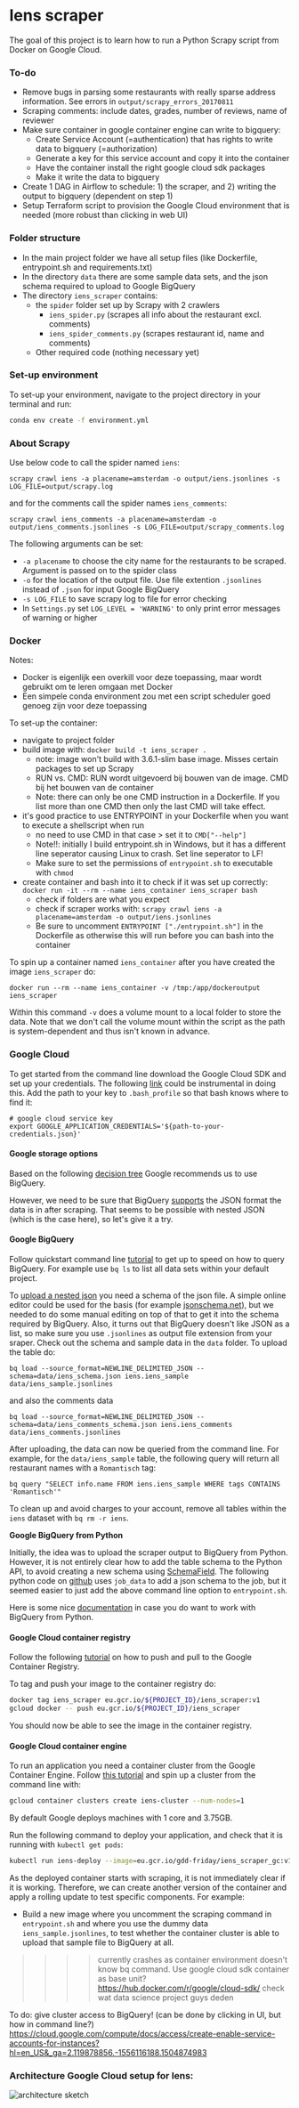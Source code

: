 # Iens scraper

The goal of this project is to learn how to run a Python Scrapy script from Docker on Google Cloud.

### To-do

* Remove bugs in parsing some restaurants with really sparse address information. See errors in `output/scrapy_errors_20170811`
* Scraping comments: include dates, grades, number of reviews, name of reviewer
* Make sure container in google container engine can write to bigquery:
    - Create Service Account (=authentication) that has rights to write data to bigquery (=authorization)
    - Generate a key for this service account and copy it into the container
    - Have the container install the right google cloud sdk packages
    - Make it write the data to bigquery
* Create 1 DAG in Airflow to schedule: 1) the scraper, and 2) writing the output to bigquery (dependent on step 1)
* Setup Terraform script to provision the Google Cloud environment that is needed (more robust than clicking in web UI)

### Folder structure

* In the main project folder we have all setup files (like Dockerfile, entrypoint.sh and requirements.txt)
* In the directory `data` there are some sample data sets, and the json schema required to upload to Google BigQuery
* The directory `iens_scraper` contains:
    * the `spider` folder set up by Scrapy with 2 crawlers
		* `iens_spider.py` (scrapes all info about the restaurant excl. comments)
		* `iens_spider_comments.py` (scrapes restaurant id, name and comments)
    * Other required code (nothing necessary yet)

### Set-up environment

To set-up your environment, navigate to the project directory in your terminal and run:
```bash
conda env create -f environment.yml
```

### About Scrapy

Use below code to call the spider named `iens`:
```
scrapy crawl iens -a placename=amsterdam -o output/iens.jsonlines -s LOG_FILE=output/scrapy.log
```
and for the comments call the spider names `iens_comments`:

```
scrapy crawl iens_comments -a placename=amsterdam -o output/iens_comments.jsonlines -s LOG_FILE=output/scrapy_comments.log
```

The following arguments can be set:
* `-a placename` to choose the city name for the restaurants to be scraped. Argument is passed on to the spider class
* `-o` for the location of the output file. Use file extention `.jsonlines` instead of `.json` for input Google BigQuery
* `-s LOG_FILE` to save scrapy log to file for error checking
* In `Settings.py` set `LOG_LEVEL = 'WARNING'` to only print error messages of warning or higher


### Docker

Notes:
* Docker is eigenlijk een overkill voor deze toepassing, maar wordt gebruikt om te leren omgaan met Docker
* Een simpele conda environment zou met een script scheduler goed genoeg zijn voor deze toepassing

To set-up the container:
* navigate to project folder
* build image with: `docker build -t iens_scraper .`
    - note: image won't build with 3.6.1-slim base image. Misses certain packages to set up Scrapy
    - RUN vs. CMD: RUN wordt uitgevoerd bij bouwen van de image. CMD bij het bouwen van de container
    - Note: there can only be one CMD instruction in a Dockerfile. If you list more than one CMD then only the last CMD will take effect.
* it's good practice to use ENTRYPOINT in your Dockerfile when you want to execute a shellscript when run
    - no need to use CMD in that case > set it to `CMD["--help"]`
    - Note!!: initially I build entrypoint.sh in Windows, but it has a different line seperator causing Linux to crash. Set line seperator to LF!
    - Make sure to set the permissions of `entrypoint.sh` to executable with `chmod`
* create container and bash into it to check if it was set up correctly: `docker run -it --rm --name iens_container iens_scraper bash`
    - check if folders are what you expect
    - check if scraper works with: `scrapy crawl iens -a placename=amsterdam -o output/iens.jsonlines`
    - Be sure to uncomment `ENTRYPOINT ["./entrypoint.sh"]` in the Dockerfile as otherwise this will run before you can 
    bash into the container

To spin up a container named `iens_container` after you have created the image `iens_scraper` do:
```
docker run --rm --name iens_container -v /tmp:/app/dockeroutput iens_scraper
```
Within this command `-v` does a volume mount to a local folder to store the data. Note that we don't call the volume
mount within the script as the path is system-dependent and thus isn't known in advance.

### Google Cloud

To get started from the command line download the Google Cloud SDK and set up your credentials. The following [link](https://cloud.google.com/docs/authentication/getting-started) 
could be instrumental in doing this. Add the path to your key to `.bash_profile` so that bash knows where to find it:

```
# google cloud service key
export GOOGLE_APPLICATION_CREDENTIALS='${path-to-your-credentials.json}'
```

#### Google storage options

Based on the following [decision tree](https://cloud.google.com/storage-options/) Google recommends us to use BigQuery.

However, we need to be sure that BigQuery [supports](https://cloud.google.com/bigquery/data-formats) the JSON format the
data is in after scraping. That seems to be possible with nested JSON (which is the case here), so let's give it a try.

#### Google BigQuery

Follow quickstart command line [tutorial](https://cloud.google.com/bigquery/quickstart-command-line) to get up to speed 
on how to query BigQuery. For example use `bq ls` to list all data sets within your default project. 

To [upload a nested json](https://cloud.google.com/bigquery/loading-data#loading_nested_and_repeated_json_data) you need
a schema of the json file. A simple online editor could be used for the basis (for example [jsonschema.net]()), but we 
needed to do some manual editing on top of that to get it into the schema required by BigQuery. Also, it turns out that 
BigQuery doesn't like JSON as a list, so make sure you use `.jsonlines` as output file extension from your sraper. 
Check out the schema and sample data in the `data` folder. To upload the table do:

```
bq load --source_format=NEWLINE_DELIMITED_JSON --schema=data/iens_schema.json iens.iens_sample data/iens_sample.jsonlines
```
and also the comments data
```
bq load --source_format=NEWLINE_DELIMITED_JSON --schema=data/iens_comments_schema.json iens.iens_comments data/iens_comments.jsonlines
```

After uploading, the data can now be queried from the command line. For example, for the `data/iens_sample` table, the 
following query will return all restaurant names with a `Romantisch` tag:

```
bq query "SELECT info.name FROM iens.iens_sample WHERE tags CONTAINS 'Romantisch'"
```  

To clean up and avoid charges to your account, remove all tables within the `iens` dataset with `bq rm -r iens`.

**Google BigQuery from Python** 

Initially, the idea was to upload the scraper output to BigQuery from Python. However, it is not entirely clear how to 
add the table schema to the Python API, to avoid creating a new schema using [SchemaField](https://github.com/GoogleCloudPlatform/google-cloud-python/tree/master/bigquery). The following python code 
on [github](https://github.com/GoogleCloudPlatform/python-docs-samples/blob/master/bigquery/api/load_data_from_csv.py) 
uses `job_data` to add a json schema to the job, but it seemed easier to just add the above command line option to 
`entrypoint.sh`.
 
Here is some nice [documentation](https://cloud.google.com/bigquery/create-simple-app-api#bigquery-simple-app-build-service-python)
in case you do want to work with BigQuery from Python.

#### Google Cloud container registry

Follow the following [tutorial](https://cloud.google.com/container-registry/docs/pushing-and-pulling?hl=en_US) on how to 
push and pull to the Google Container Registry.

To tag and push your image to the container registry do:
```bash
docker tag iens_scraper eu.gcr.io/${PROJECT_ID}/iens_scraper:v1
gcloud docker -- push eu.gcr.io/${PROJECT_ID}/iens_scraper
```
You should now be able to see the image in the container registry.

#### Google Cloud container engine

To run an application you need a container cluster from the Google Container Engine. Follow [this tutorial](https://cloud.google.com/container-engine/docs/tutorials/hello-app)
and spin up a cluster from the command line with:
```bash
gcloud container clusters create iens-cluster --num-nodes=1
```
By default Google deploys machines with 1 core and 3.75GB. 

Run the following command to deploy your application, and check that it is running with `kubectl get pods`:
```bash
kubectl run iens-deploy --image=eu.gcr.io/gdd-friday/iens_scraper_gc:v1
```
As the deployed container starts with scraping, it is not immediately clear if it is working. Therefore, we can create
another version of the container and apply a rolling update to test specific components. For example:
- Build a new image where you uncomment the scraping command in `entrypoint.sh` and where you use the dummy data 
`iens_sample.jsonlines`, to test whether the container cluster is able to upload that sample file to BigQuery at all.
>>>> currently crashes as container environment doesn't know bq command. Use google cloud sdk container as base unit? 
https://hub.docker.com/r/google/cloud-sdk/ check wat data science project guys deden


To do: give cluster access to BigQuery! (can be done by clicking in UI, but how in command line?)
https://cloud.google.com/compute/docs/access/create-enable-service-accounts-for-instances?hl=en_US&_ga=2.119878856.-1556116188.1504874983

### Architecture Google Cloud setup for Iens:

![architecture sketch](/GC-architecture.jpg)